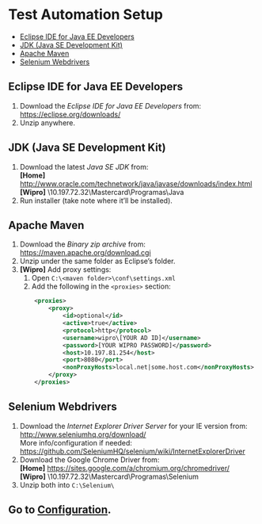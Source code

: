 # Test Automation Setup

- [Eclipse IDE for Java EE Developers](#eclipse-ide-for-java-ee-developers)
- [JDK (Java SE Development Kit)](#jdk-java-se-development-kit)
- [Apache Maven](#apache-maven)
- [Selenium Webdrivers](#selenium-webdrivers)

## Eclipse IDE for Java EE Developers

1.	Download the *Eclipse IDE for Java EE Developers* from:  
    https://eclipse.org/downloads/
2.	Unzip anywhere.


## JDK (Java SE Development Kit)

1.	Download the latest *Java SE JDK* from:  
    **[Home]** http://www.oracle.com/technetwork/java/javase/downloads/index.html  
    **[Wipro]** \\10.197.72.32\Mastercard\Programas\Java
2.	Run installer (take note where it’ll be installed).


## Apache Maven

1.	Download the *Binary zip archive* from:  
    https://maven.apache.org/download.cgi
2.	Unzip under the same folder as Eclipse’s folder.
3.	**[Wipro]** Add proxy settings:
	1.	Open `C:\<maven folder>\conf\settings.xml`
	2.	Add the following in the `<proxies>` section:  
    ```xml
		<proxies>
		    <proxy>
		        <id>optional</id>
		        <active>true</active>
		        <protocol>http</protocol>
		        <username>wipro\[YOUR AD ID]</username>
		        <password>[YOUR WIPRO PASSWORD]</password>
		        <host>10.197.81.254</host>
		        <port>8080</port>
		        <nonProxyHosts>local.net|some.host.com</nonProxyHosts>
		    </proxy>
		</proxies>
    ```


## Selenium Webdrivers

1.	Download the *Internet Explorer Driver Server* for your IE version from:  
	http://www.seleniumhq.org/download/  
	More info/configuration if needed:  
	https://github.com/SeleniumHQ/selenium/wiki/InternetExplorerDriver
2.	Download the Google Chrome Driver from:  
	**[Home]** https://sites.google.com/a/chromium.org/chromedriver/  
	**[Wipro]** \\10.197.72.32\Mastercard\Programas\Selenium
3.	Unzip both into `C:\Selenium\`



## Go to [Configuration][configuration].

[configuration]: ../master/2.CONFIGURE-CREATE-PROJECT.md


